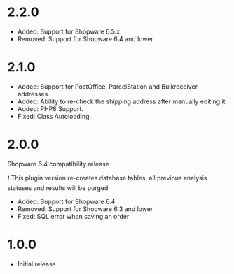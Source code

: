 # 2.2.0

- Added: Support for Shopware 6.5.x
- Removed: Support for Shopware 6.4 and lower

# 2.1.0

- Added: Support for PostOffice, ParcelStation and Bulkreceiver addresses.
- Added: Ability to re-check the shipping address after manually editing it.
- Added: PHP8 Support.
- Fixed: Class Autoloading.

# 2.0.0

Shopware 6.4 compatibility release

❗ This plugin version re-creates database tables, all previous analysis statuses and results will be purged.

- Added: Support for Shopware 6.4
- Removed: Support for Shopware 6.3 and lower
- Fixed: SQL error when saving an order

# 1.0.0

- Initial release
